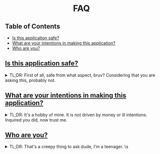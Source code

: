 <h1 align="center" style="font-weight: bold">
    FAQ
</h1>


<div class="toc"><h2 id="toc"><b><a href="#toc">Table of Contents</a></b></h2>
<ul><li><a href="#is-this-application-safe">Is this application safe?</a></li><li><a href="#what-are-your-intentions-in-making-this-application">What are your intentions in making this application?</a></li><li><a href="#who-are-you">Who are you?</a></li></ul></div>

<h2 id="is-this-application-safe"><b><a href="#is-this-application-safe">Is this application safe?</a></b></h2>

<details>
<summary>TL;DR: First of all, safe from what aspect, bruv? Considering that you are asking this, probably not.</summary>

<h3>Is this application safe for my computer?</h3>

<details>
<summary>TL;DR: Yes, but not really. Safe enough to put a 99.99% safety guarantee on it, air commercials of it, and not get sued on the grounds of false advertisement.</summary>

<p>
No software is ever safe, and there will never be. Unless if we, for some mysterious and divine reason, gain the ability to prove if a program halts or not, which in this universe is impossible (relevant link: <a target="_blank" href="https://simple.wikipedia.org/wiki/Halting_problem">Halting problem</a>).
</p>

<p>
Enough of explaining the philosophical implications of this problematic question, and let us go to the real meat of the discussion. No, I can not assure you, as the developer of this application, that this application is safe. It is like asking if I poisoned your food; regardless of if I did it or not, I will dutifully deny the allegation, duh. Inquired you did, now trust me. Make of that what you will, but I am here to chase clout and make money out of it, not to compromise machines.
</p>

<p>
Well, with all that said, I also made it for personal use. And for that, I have to make it at the very least usable to the extent that it would not compromise the host machine that it is running on.
</p>

<p>
Don't trust me? The application is open-sourced. Every packaged application downloaded from the official site and Github repository is built from the same source as available on the official Github repository. If you know how to read the source code, you are free to do so, and inspect it. If you did do so, please hunt down some bugs for me. Much appreciated UwU
</p>

<p>
To end this answer, well... I mean, you could run the thing on a virus checker. Although, what might be an innocuous yet insecure system API call might be flagged as a suspicious activity. Not that I am aware of anything of that sort in my application, but I think that that will suffice as an example.
</p>
</details>
</details>

<h2 id="what-are-your-intentions-in-making-this-application"><b><a href="#what-are-your-intentions-in-making-this-application">What are your intentions in making this application?</a></b></h2>

<details>

<summary>TL;DR: It's a hobby of mine. It is not driven by money or ill intentions. Inquired you did, now trust me.</summary>

<p>
This started out as a hobby project. To pass time, and live out the rest of my days as a virgin NEET and a total social recluse. Assuming that you can see this site right now, it has grew into this large and popular project that it has become.
</p>

<p>
My intentions however are still the same as it was months ago. However, I have a side goal in mind right now: to attain popularity in the open source scene, enough to get me enough freelancing work and earn money.
</p>

<p>
Yes, that is it, really. I am in it for the money, but the development of this application is but money-driven. I mean, I would very much appreciate it if you could donate money or a little bit of your time to this little endeavour of mine, or commission me to do some work for you.
</p>
</details>

<h2 id="who-are-you"><b><a href="#who-are-you">Who are you?</a></b></h2>

<details>

<summary>TL;DR: That's a creepy thing to ask dude, I'm a teenager. \s</summary>

<p>
Hello, I am whi_ne, short for whitespace_negative. 17 at the time of writing. I am a python and a web developer, albeit shitty at both of them. I also do some freelance work. Nice to meet ya!
</p>

<p>
Yes, I use an alias; personal branding is dead. I also want to stay anonymous. However, my pics on multiple guys' DMs suggests otherwise. And yes, please do not dig up dirt on me, I will let you know everything there is to know about me.
</p>
</details>
